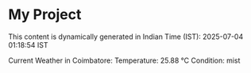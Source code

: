 # My Project

This content is dynamically generated in Indian Time (IST): 2025-07-04 01:18:54 IST


Current Weather in Coimbatore:
Temperature: 25.88 °C
Condition: mist
